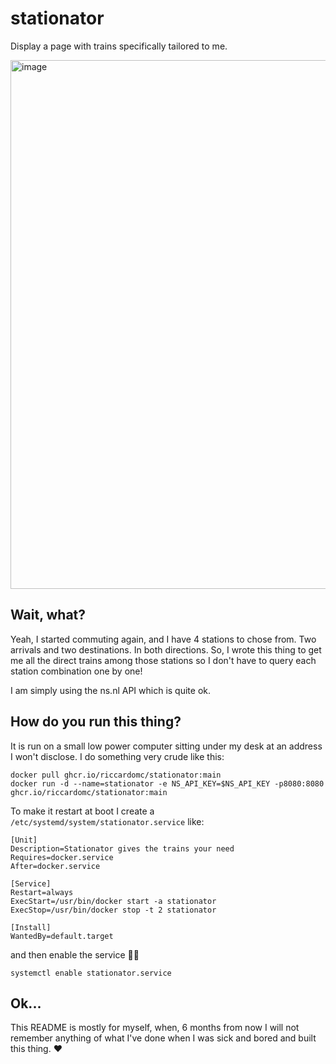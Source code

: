 # stationator
Display a page with trains specifically tailored to me.

<img width="846" alt="image" src="https://github.com/user-attachments/assets/41b03f34-7cbf-45c3-9609-533f48205a2a">

## Wait, what?

Yeah, I started commuting again, and I have 4 stations to chose from. Two arrivals and two destinations. In both directions. So, I wrote this thing to get me all the direct trains among those stations so I don't have to query each station combination one by one!

I am simply using the ns.nl API which is quite ok.

## How do you run this thing?

It is run on a small low power computer sitting under my desk at an address I won't disclose. I do something very crude like this:

```
docker pull ghcr.io/riccardomc/stationator:main
docker run -d --name=stationator -e NS_API_KEY=$NS_API_KEY -p8080:8080 ghcr.io/riccardomc/stationator:main
```

To make it restart at boot I create a `/etc/systemd/system/stationator.service` like: 

```
[Unit]
Description=Stationator gives the trains your need
Requires=docker.service
After=docker.service

[Service]
Restart=always
ExecStart=/usr/bin/docker start -a stationator
ExecStop=/usr/bin/docker stop -t 2 stationator

[Install]
WantedBy=default.target
```

and then enable the service 🤷‍♂️

```
systemctl enable stationator.service
```
## Ok...

This README is mostly for myself, when, 6 months from now I will not remember anything of what I've done when I was sick and bored and built this thing. ❤️
